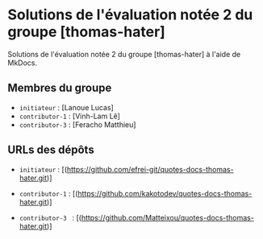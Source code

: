 # Solutions de l'évaluation notée 2 du groupe [thomas-hater]

Solutions de l'évaluation notée 2 du groupe [thomas-hater] à l'aide de MkDocs.

## Membres du groupe

- `initiateur` : [Lanoue Lucas]
- `contributor-1` : [Vinh-Lam Lê]
- `contributor-3` : [Feracho Matthieu]
## URLs des dépôts

- `initiateur` : [(https://github.com/efrei-git/quotes-docs-thomas-hater.git)]

- `contributor-1` : [(https://github.com/kakotodev/quotes-docs-thomas-hater.git)]
- `contributor-3 ` : [(https://github.com/Matteixou/quotes-docs-thomas-hater.git)]



